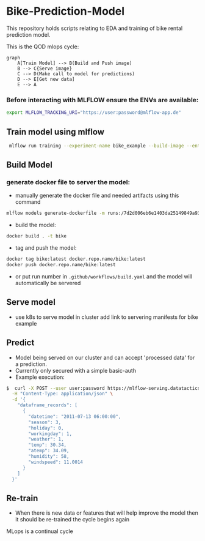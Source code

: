 # Bike-Prediction-Model

This repository holds scripts relating to EDA and training of bike rental prediction model.

This is the QOD mlops cycle:

```mermaid
graph
    A[Train Model] --> B(Build and Push image)
    B --> C{Serve image}
    C --> D(Make call to model for predictions)
    D --> E[Get new data]
    E --> A
``` 

### Before interacting with MLFLOW ensure the ENVs are available:

```bash
export MLFLOW_TRACKING_URI="https://user:password@mlflow-app.de"  
```

## Train model using mlflow

```bash
 mlflow run training --experiment-name bike_example --build-image --entry-point main --backend kubernetes --backend-config dtacs.json
```

## Build Model

### generate docker file to server the model:

- manually generate the docker file and needed artifacts using this command
```bash
mlflow models generate-dockerfile -m runs:/7d2d006eb6e1403da25149849a9355ff/model
``` 

- build the model:
```bash
docker build . -t bike
```

- tag and push the model:
```bash
docker tag bike:latest docker.repo.name/bike:latest
docker push docker.repo.name/bike:latest
```

- or put run number in `.github/workflows/build.yaml` and the model will automatically be servered

## Serve model 

- use k8s to serve model in cluster
add link to servering manifests for bike example

## Predict

- Model being served on our cluster and can accept 'processed data' for a prediction. 
- Currently only secured with a simple basic-auth
- Example execution:
```bash
$  curl -X POST --user user:password https://mlflow-serving.datatactics.dev/invocations  \
  -H "Content-Type: application/json" \
  -d '{
    "dataframe_records": [
      {
        "datetime": "2011-07-13 06:00:00",
        "season": 3,
        "holiday": 0,
        "workingday": 1,
        "weather": 1,
        "temp": 30.34,
        "atemp": 34.09,
        "humidity": 58,
        "windspeed": 11.0014
      }
    ]
  }' 
```

## Re-train

- When there is new data or features that will help improve the model then it should be re-trained the cycle begins again

MLops is a continual cycle